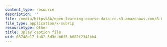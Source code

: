 ```yaml
---
content_type: resource
description: ''
file: /media/https%3A/open-learning-course-data-rc.s3.amazonaws.com/8-01sc-classical-mechanics-fall-2016/03748e17fa825d3db6f5b682f2341bb4_sgymEX-4FxE.vtt
file_type: application/x-subrip
resourcetype: Other
title: 3play caption file
uid: 03748e17-fa82-5d3d-b6f5-b682f2341bb4
---
```

